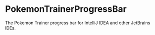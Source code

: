 # PokemonTrainerProgressBar

The Pokemon Trainer progress bar for IntelliJ IDEA and other JetBrains IDEs.
